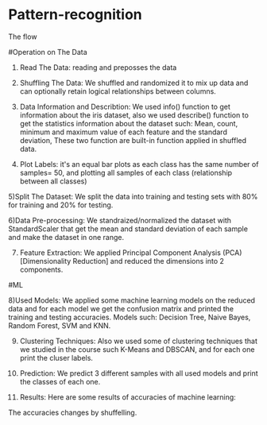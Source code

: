 # Pattern-recognition


The flow

#Operation on The Data

1) Read The Data:
 reading and preposses the data

2) Shuffling The Data:
We shuffled and randomized it to mix up data and can optionally retain logical relationships between columns.

3) Data Information and Describtion:
We used info() function to get information about the iris dataset, also we used describe() function to get the statistics information about the dataset such: Mean, count, minimum and maximum value of each feature and the standard deviation, These two function are built-in function applied in shuffled data.

4) Plot Labels:
it's an equal bar plots as each class has the same number of samples= 50, and plotting all samples of each class (relationship between all classes)

5)Split The Dataset:
We split the data into training and testing sets with 80% for training and 20% for testing.

6)Data Pre-processing:
We standraized/normalized the dataset with StandardScaler that get the mean and standard deviation of each sample and make the dataset in one range.




7) Feature Extraction:
We applied Principal Component Analysis (PCA) [Dimensionality Reduction] and reduced the dimensions into 2 components.

#ML 

8)Used Models:
We applied some machine learning models on the reduced data and for each model we get the confusion matrix and printed the training and testing accuracies.
Models such: Decision Tree, Naive Bayes, Random Forest, SVM and KNN.

9) Clustering Techniques:
Also we used some of clustering techniques that we studied in the course such K-Means and DBSCAN, and for each one print the cluser labels.

10) Prediction:
We predict 3 different samples with all used models and print the classes of each one.

11) Results:
Here are some results of accuracies of machine learning:
 
The accuracies changes by shuffelling.


